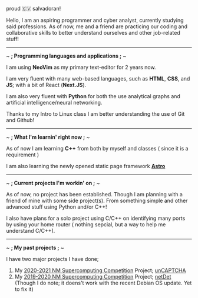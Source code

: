 proud 🇸🇻 salvadoran!

Hello, I am an aspiring programmer and cyber analyst, currently studying said professions. As of now, me and a friend are practicing our coding and collaborative skills to better understand ourselves and other job-related stuff!

---

~ **; Programming languages and applications ;** ~

I am using **NeoVim** as my primary text-editor for 2 years now.

I am very fluent with many web-based languages, such as **HTML**, **CSS**, and **JS**; with a bit of React (**Next.JS**).

I am also very fluent with **Python** for both the use analytical graphs and artificial intelligence/neural networking.

Thanks to my Intro to Linux class I am better understanding the use of Git and Github!

---

~ **; What I'm learnin' right now ;** ~

As of now I am learning **C++** from both by myself and classes ( since it is a requirement )

I am also learning the newly opened static page framework [**Astro**](https://github.com/astronomer/astro-cli)

---

~ **; Current projects I'm workin' on ;** ~

As of now, no project has been established. Though I am planning with a friend of mine with some side project(s). From something simple and other advanced stuff using Python and/or C++!

I also have plans for a solo project using C/C++ on identifying many ports by using your home router ( nothing sepcial, but a way to help me understand C/C++).

---

~ **; My past projects ;** ~

I have two major projects I have done;

1. My [2020-2021 NM Supercomputing Competition](https://supercomputingchallenge.org/20-21/) Project; [unCAPTCHA](https://github.com/tardiobscurus/unCAPTCHA)
2. My [2019-2020 NM Supercomputing Competition](https://supercomputingchallenge.org/19-20/) Project; [netDet](https://github.com/tardiobscurus/netDet) (Though I do note; it doens't work with the recent Debian OS update. Yet to fix it)

